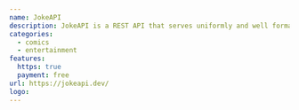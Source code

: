 ```yaml
---
name: JokeAPI
description: JokeAPI is a REST API that serves uniformly and well formatted jokes with variety of filters.
categories:
  - comics
  - entertainment
features:
  https: true
  payment: free
url: https://jokeapi.dev/
logo:
---
```

